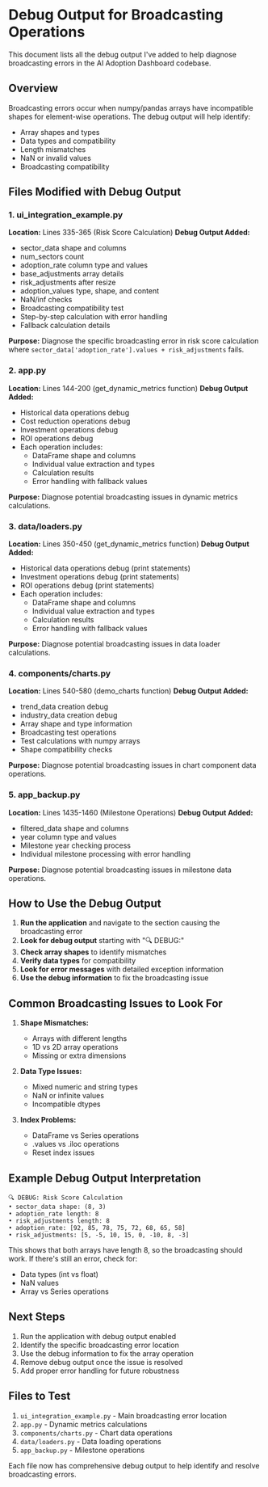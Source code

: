 # Debug Output for Broadcasting Operations

This document lists all the debug output I've added to help diagnose broadcasting errors in the AI Adoption Dashboard codebase.

## Overview

Broadcasting errors occur when numpy/pandas arrays have incompatible shapes for element-wise operations. The debug output will help identify:
- Array shapes and types
- Data types and compatibility
- Length mismatches
- NaN or invalid values
- Broadcasting compatibility

## Files Modified with Debug Output

### 1. ui_integration_example.py

**Location:** Lines 335-365 (Risk Score Calculation)
**Debug Output Added:**
- sector_data shape and columns
- num_sectors count
- adoption_rate column type and values
- base_adjustments array details
- risk_adjustments after resize
- adoption_values type, shape, and content
- NaN/inf checks
- Broadcasting compatibility test
- Step-by-step calculation with error handling
- Fallback calculation details

**Purpose:** Diagnose the specific broadcasting error in risk score calculation where `sector_data['adoption_rate'].values + risk_adjustments` fails.

### 2. app.py

**Location:** Lines 144-200 (get_dynamic_metrics function)
**Debug Output Added:**
- Historical data operations debug
- Cost reduction operations debug
- Investment operations debug
- ROI operations debug
- Each operation includes:
  - DataFrame shape and columns
  - Individual value extraction and types
  - Calculation results
  - Error handling with fallback values

**Purpose:** Diagnose potential broadcasting issues in dynamic metrics calculations.

### 3. data/loaders.py

**Location:** Lines 350-450 (get_dynamic_metrics function)
**Debug Output Added:**
- Historical data operations debug (print statements)
- Investment operations debug (print statements)
- ROI operations debug (print statements)
- Each operation includes:
  - DataFrame shape and columns
  - Individual value extraction and types
  - Calculation results
  - Error handling with fallback values

**Purpose:** Diagnose potential broadcasting issues in data loader calculations.

### 4. components/charts.py

**Location:** Lines 540-580 (demo_charts function)
**Debug Output Added:**
- trend_data creation debug
- industry_data creation debug
- Array shape and type information
- Broadcasting test operations
- Test calculations with numpy arrays
- Shape compatibility checks

**Purpose:** Diagnose potential broadcasting issues in chart component data operations.

### 5. app_backup.py

**Location:** Lines 1435-1460 (Milestone Operations)
**Debug Output Added:**
- filtered_data shape and columns
- year column type and values
- Milestone year checking process
- Individual milestone processing with error handling

**Purpose:** Diagnose potential broadcasting issues in milestone data operations.

## How to Use the Debug Output

1. **Run the application** and navigate to the section causing the broadcasting error
2. **Look for debug output** starting with "🔍 DEBUG:"
3. **Check array shapes** to identify mismatches
4. **Verify data types** for compatibility
5. **Look for error messages** with detailed exception information
6. **Use the debug information** to fix the broadcasting issue

## Common Broadcasting Issues to Look For

1. **Shape Mismatches:**
   - Arrays with different lengths
   - 1D vs 2D array operations
   - Missing or extra dimensions

2. **Data Type Issues:**
   - Mixed numeric and string types
   - NaN or infinite values
   - Incompatible dtypes

3. **Index Problems:**
   - DataFrame vs Series operations
   - .values vs .iloc operations
   - Reset index issues

## Example Debug Output Interpretation

```
🔍 DEBUG: Risk Score Calculation
• sector_data shape: (8, 3)
• adoption_rate length: 8
• risk_adjustments length: 8
• adoption_rate: [92, 85, 78, 75, 72, 68, 65, 58]
• risk_adjustments: [5, -5, 10, 15, 0, -10, 8, -3]
```

This shows that both arrays have length 8, so the broadcasting should work. If there's still an error, check for:
- Data types (int vs float)
- NaN values
- Array vs Series operations

## Next Steps

1. Run the application with debug output enabled
2. Identify the specific broadcasting error location
3. Use the debug information to fix the array operation
4. Remove debug output once the issue is resolved
5. Add proper error handling for future robustness

## Files to Test

1. `ui_integration_example.py` - Main broadcasting error location
2. `app.py` - Dynamic metrics calculations
3. `components/charts.py` - Chart data operations
4. `data/loaders.py` - Data loading operations
5. `app_backup.py` - Milestone operations

Each file now has comprehensive debug output to help identify and resolve broadcasting errors. 